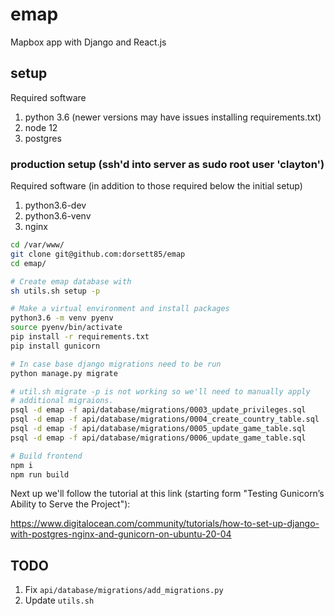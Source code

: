 # emap

Mapbox app with Django and React.js

## setup

Required software
1. python 3.6 (newer versions may have issues installing requirements.txt)
2. node 12
3. postgres

### production setup (ssh'd into server as sudo root user 'clayton')

Required software (in addition to those required below the initial setup)
1. python3.6-dev
2. python3.6-venv
3. nginx

```bash
cd /var/www/
git clone git@github.com:dorsett85/emap
cd emap/

# Create emap database with 
sh utils.sh setup -p

# Make a virtual environment and install packages
python3.6 -m venv pyenv
source pyenv/bin/activate
pip install -r requirements.txt
pip install gunicorn

# In case base django migrations need to be run
python manage.py migrate

# util.sh migrate -p is not working so we'll need to manually apply
# additional migraions.
psql -d emap -f api/database/migrations/0003_update_privileges.sql
psql -d emap -f api/database/migrations/0004_create_country_table.sql
psql -d emap -f api/database/migrations/0005_update_game_table.sql
psql -d emap -f api/database/migrations/0006_update_game_table.sql

# Build frontend
npm i
npm run build 
```

Next up we'll follow the tutorial at this link (starting form "Testing Gunicorn’s Ability to Serve the Project"):

https://www.digitalocean.com/community/tutorials/how-to-set-up-django-with-postgres-nginx-and-gunicorn-on-ubuntu-20-04


## TODO

1. Fix `api/database/migrations/add_migrations.py`
2. Update `utils.sh`
